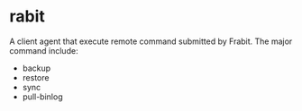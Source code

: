 # rabit
A client agent that execute remote command submitted by Frabit.
The major command include:
- backup
- restore
- sync
- pull-binlog